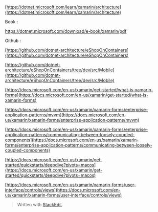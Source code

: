 
[https://dotnet.microsoft.com/learn/xamarin/architecture](https://dotnet.microsoft.com/learn/xamarin/architecture)

Book : 

https://dotnet.microsoft.com/download/e-book/xamarin/pdf

Github :

[https://github.com/dotnet-architecture/eShopOnContainers](https://github.com/dotnet-architecture/eShopOnContainers)

[https://github.com/dotnet-architecture/eShopOnContainers/tree/dev/src/Mobile](https://github.com/dotnet-architecture/eShopOnContainers/tree/dev/src/Mobile)

[https://docs.microsoft.com/en-us/xamarin/get-started/what-is-xamarin-forms](https://docs.microsoft.com/en-us/xamarin/get-started/what-is-xamarin-forms)

[https://docs.microsoft.com/en-us/xamarin/xamarin-forms/enterprise-application-patterns/mvvm](https://docs.microsoft.com/en-us/xamarin/xamarin-forms/enterprise-application-patterns/mvvm)

[https://docs.microsoft.com/en-us/xamarin/xamarin-forms/enterprise-application-patterns/communicating-between-loosely-coupled-components](https://docs.microsoft.com/en-us/xamarin/xamarin-forms/enterprise-application-patterns/communicating-between-loosely-coupled-components)

[https://docs.microsoft.com/en-us/xamarin/get-started/quickstarts/deepdive?pivots=macos](https://docs.microsoft.com/en-us/xamarin/get-started/quickstarts/deepdive?pivots=macos)

[https://docs.microsoft.com/en-us/xamarin/xamarin-forms/user-interface/controls/views](https://docs.microsoft.com/en-us/xamarin/xamarin-forms/user-interface/controls/views)



> Written with [StackEdit](https://stackedit.io/).
<!--stackedit_data:
eyJoaXN0b3J5IjpbLTExODgyOTA5NTVdfQ==
-->